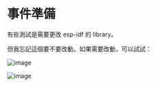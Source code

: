 # 事件準備

有些測試是需要更改 esp-idf 的 library。

但我忘記這個要不要改動。如果需要改動，可以試試：

![image](https://user-images.githubusercontent.com/1200981/117580062-90bc4d80-b128-11eb-958c-7f38ecd040e4.png)

![image](https://user-images.githubusercontent.com/1200981/117580074-9ade4c00-b128-11eb-9b7e-9e571a4a7c26.png)

